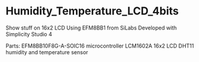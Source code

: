 # Humidity_Temperature_LCD_4bits

Show stuff on 16x2 LCD Using EFM8BB1 from SiLabs Developed with Simplicity Studio 4

Parts:
EFM8BB10F8G-A-SOIC16 microcontroller
LCM1602A 16x2 LCD
DHT11 humidity and temperature sensor

